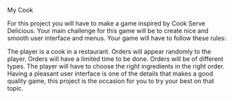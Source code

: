 My Cook 

For this project you will have to make a game inspired by Cook Serve Delicious. Your main challenge for this game will be to create nice and smooth user interface and menus. Your game will have to follow these rules:

The player is a cook in a restaurant.
Orders will appear randomly to the player.
Orders will have a limited time to be done.
Orders will be of different types.
The player will have to choose the right ingredients in the right order.
Having a pleasant user interface is one of the details that makes a good quality game, this project is the occasion for you to try your best on that topic.
